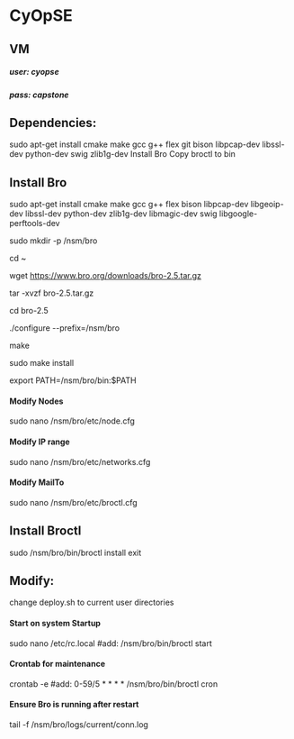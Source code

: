 # CyOpSE 

## VM
##### user: cyopse
##### pass: capstone

## Dependencies:
sudo apt-get install cmake make gcc g++ flex git bison libpcap-dev libssl-dev python-dev swig zlib1g-dev
Install Bro
Copy broctl to bin


## Install Bro
sudo apt-get install cmake make gcc g++ flex bison libpcap-dev libgeoip-dev libssl-dev python-dev zlib1g-dev libmagic-dev swig libgoogle-perftools-dev

sudo mkdir -p /nsm/bro

cd ~

wget https://www.bro.org/downloads/bro-2.5.tar.gz

tar -xvzf bro-2.5.tar.gz

cd bro-2.5

./configure --prefix=/nsm/bro

make

sudo make install

export PATH=/nsm/bro/bin:$PATH


#### Modify Nodes
sudo nano /nsm/bro/etc/node.cfg

#### Modify IP range
sudo nano /nsm/bro/etc/networks.cfg

#### Modify MailTo
sudo nano /nsm/bro/etc/broctl.cfg

## Install Broctl
sudo /nsm/bro/bin/broctl
install
exit

## Modify:
change deploy.sh to current user directories

#### Start on system Startup
sudo nano /etc/rc.local
#add: /nsm/bro/bin/broctl start

#### Crontab for maintenance
crontab -e
#add: 0-59/5 * * * * /nsm/bro/bin/broctl cron

#### Ensure Bro is running after restart
tail -f /nsm/bro/logs/current/conn.log
